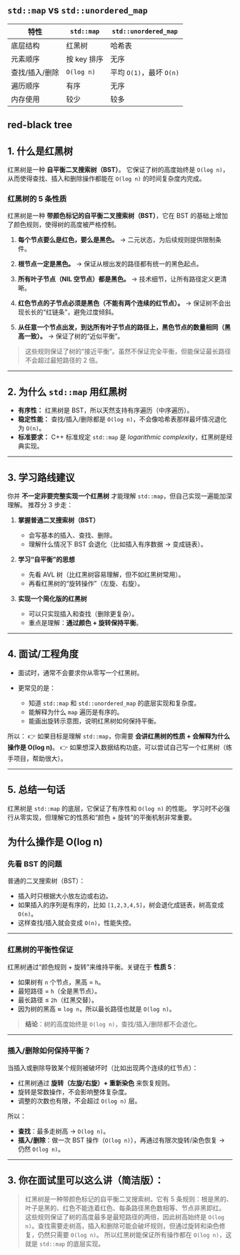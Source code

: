 ## `std::map` vs `std::unordered_map`

| 特性           | `std::map`  | `std::unordered_map`     |
| -------------- | ----------- | ------------------------ |
| 底层结构       | 红黑树      | 哈希表                   |
| 元素顺序       | 按 key 排序 | 无序                     |
| 查找/插入/删除 | `O(log n)`  | 平均 `O(1)`，最坏 `O(n)` |
| 遍历顺序       | 有序        | 无序                     |
| 内存使用       | 较少        | 较多                     |

## red-black tree

## 1. 什么是红黑树

红黑树是一种 **自平衡二叉搜索树（BST）**。
它保证了树的高度始终是 `O(log n)`，从而使得查找、插入和删除操作都能在 `O(log n)` 的时间复杂度内完成。

### 红黑树的 5 条性质

红黑树是一种 **带颜色标记的自平衡二叉搜索树（BST）**，它在 BST 的基础上增加了颜色规则，使得树的高度被严格控制。

1. **每个节点要么是红色，要么是黑色。**
   → 二元状态，为后续规则提供限制条件。

2. **根节点一定是黑色。**
   → 保证从根出发的路径都有统一的黑色起点。

3. **所有叶子节点（NIL 空节点）都是黑色。**
   → 技术细节，让所有路径定义更清晰。

4. **红色节点的子节点必须是黑色（不能有两个连续的红节点）。**
   → 保证树不会出现长长的“红链条”，避免过度倾斜。

5. **从任意一个节点出发，到达所有叶子节点的路径上，黑色节点的数量相同（黑高一致）。**
   → 保证了树的“近似平衡”。

> 这些规则保证了树的“接近平衡”。虽然不保证完全平衡，但能保证最长路径不会超过最短路径的 2 倍。

---

## 2. 为什么 `std::map` 用红黑树

- **有序性：** 红黑树是 BST，所以天然支持有序遍历（中序遍历）。
- **稳定性能：** 查找/插入/删除都是 `O(log n)`，不会像哈希表那样最坏情况退化为 `O(n)`。
- **标准要求：** C++ 标准规定 `std::map` 是 _logarithmic complexity_，红黑树是经典实现。

---

## 3. 学习路线建议

你并 **不一定非要完整实现一个红黑树** 才能理解 `std::map`，但自己实现一遍能加深理解。
推荐分 3 步走：

1. **掌握普通二叉搜索树（BST）**

   - 会写基本的插入、查找、删除。
   - 理解什么情况下 BST 会退化（比如插入有序数据 → 变成链表）。

2. **学习“自平衡”的思想**

   - 先看 AVL 树（比红黑树容易理解，但不如红黑树常用）。
   - 再看红黑树的“旋转操作”（左旋、右旋）。

3. **实现一个简化版的红黑树**

   - 可以只实现插入和查找（删除更复杂）。
   - 重点是理解：**通过颜色 + 旋转保持平衡**。

---

## 4. 面试/工程角度

- 面试时，通常不会要求你从零写一个红黑树。
- 更常见的是：

  - 知道 `std::map` 和 `std::unordered_map` 的底层实现和复杂度。
  - 能解释为什么 `map` 遍历是有序的。
  - 能画出旋转示意图，说明红黑树如何保持平衡。

所以：
👉 如果目标是理解 `std::map`，你需要 **会讲红黑树的性质 + 会解释为什么操作是 O(log n)**。
👉 如果想深入数据结构功底，可以尝试自己写一个红黑树（练手项目，帮助很大）。

---

## 5. 总结一句话

红黑树是 `std::map` 的底层，它保证了有序性和 `O(log n)` 的性能。
学习时不必强行从零实现，但理解它的性质和“颜色 + 旋转”的平衡机制非常重要。

## 为什么操作是 O(log n)

### 先看 BST 的问题

普通的二叉搜索树（BST）：

- 插入时只根据大小放左边或右边。
- 如果插入的序列是有序的，比如 `[1,2,3,4,5]`，树会退化成链表，树高变成 `O(n)`。
- 这样查找/插入就会变成 `O(n)`，性能失控。

---

### 红黑树的平衡性保证

红黑树通过“颜色规则 + 旋转”来维持平衡。关键在于 **性质 5**：

- 如果树有 `n` 个节点，黑高 = `h`。
- 最短路径 = `h`（全是黑节点）。
- 最长路径 ≤ `2h`（红黑交替）。
- 因为树的黑高 ≈ `log n`，所以最长路径也就是 `O(log n)`。

> **结论**：树的高度始终是 `O(log n)`，查找/插入/删除都不会退化。

---

### 插入/删除如何保持平衡？

当插入或删除导致某个规则被破坏时（比如出现两个连续的红节点）：

- 红黑树通过 **旋转（左旋/右旋）+ 重新染色** 来恢复规则。
- 旋转是常数操作，不会影响整体复杂度。
- 调整的次数也有限，不会超过 `O(log n)` 层。

所以：

- **查找**：最多走树高 → `O(log n)`。
- **插入/删除**：做一次 BST 操作（`O(log n)`），再通过有限次旋转/染色恢复 → 仍然 `O(log n)`。

---

## 3. 你在面试里可以这么讲（简洁版）：

> 红黑树是一种带颜色标记的自平衡二叉搜索树。它有 5 条规则：根是黑的、叶子是黑的、红色不能连着红色、每条路径黑色数相等、节点非黑即红。
> 这些规则保证了树的高度最多是最短路径的两倍，因此树高始终是 `O(log n)`。查找需要走树高，插入和删除可能会破坏规则，但通过旋转和染色修复，仍然只需要 `O(log n)`。
> 所以红黑树能保证所有操作都在 `O(log n)`，这就是 `std::map` 的底层实现。
